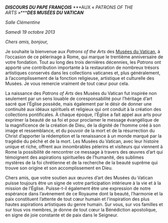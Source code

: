 ***DISCOURS DU PAPE FRANÇOIS*** ***AUX « *PATRONS OF THE ARTS* »******DES MUSÉES DU VATICAN***

*Salle Clémentine*

*Samedi 19 octobre 2013*

*Chers amis, bonjour,*

Je souhaite la bienvenue aux *Patrons of the Arts* des [Musées du Vatican](http://mv.vatican.va/5_FR/pages/MV_Home.html), à l’occasion de ce pèlerinage à Rome, qui marque le trentième anniversaire de votre fondation. Tout au long des trois dernières décennies, les *Patrons* ont apporté une contribution importante à la restauration de nombreux trésors artistiques conservés dans les collections vaticanes et, plus généralement, à l’accomplissement de la fonction religieuse, artistique et culturelle des Musées. Je vous remercie vraiment de tout cœur pour cela.

La naissance des *Patrons of Arts* des Musées du Vatican fut inspirée non seulement par un sens louable de coresponsabilité pour l’héritage d’art sacré que l’Église possède, mais également par le désir de donner une continuité aux idéaux spirituels et religieux qui ont conduit à la création des collections pontificales. À chaque époque, l’Église a fait appel aux arts pour exprimer la beauté de sa foi et pour proclamer le message évangélique de la magnificence de la création de Dieu, de la dignité de l’homme créé à son image et ressemblance, et du pouvoir de la mort et de la résurrection du Christ d’apporter la rédemption et la renaissance à un monde marqué par la tragédie du péché et de la mort. Les Musées du Vatican, avec leur histoire unique et riche, offrent aux innombrables pèlerins et visiteurs qui viennent à Rome la possibilité de rencontrer ce message à travers des œuvres d’art qui témoignent des aspirations spirituelles de l’humanité, des sublimes mystères de la foi chrétienne et de la recherche de la beauté suprême qui trouve son origine et son accomplissement en Dieu.

Chers amis, que votre soutien aux œuvres d’art des Musées du Vatican puisse toujours être un signe de votre participation intérieure à la vie et à la mission de l’Église. Puisse-t-il également être une expression de notre espérance dans l’avènement de ce Royaume dont la beauté, l’harmonie et la paix constituent l’attente de tout cœur humain et l'inspiration des plus hautes aspirations artistiques du genre humain. Sur vous, sur vos familles et sur tous vos membres, je donne de tout cœur la Bénédiction apostolique, en signe de joie constante et de paix dans le Seigneur.